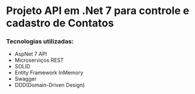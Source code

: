 # Projeto API em .Net 7 para controle e cadastro de Contatos

### Tecnologias utilizadas:
* AspNet 7 API
* Microserviços REST
* SOLID
* Entity Framework InMemory
* Swagger
* DDD(Domain-Driven Design)